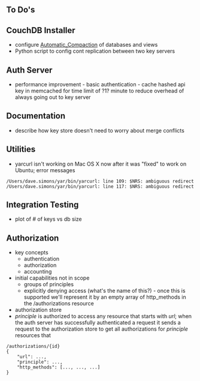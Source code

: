 To Do's
-------

CouchDB Installer
-----------------
* configure
[Automatic_Compaction](https://wiki.apache.org/couchdb/Compaction#Automatic_Compaction)
of databases and views
* Python script to config cont replication between two key servers

Auth Server
-----------
* performance improvement - basic authentication - cache hashed api
key in memcached for time limit of ?1? minute to reduce overhead
of always going out to key server

Documentation
-------------
* describe how key store doesn't need to worry about merge conflicts

Utilities
---------
* yarcurl isn't working on Mac OS X now after it was "fixed"
to work on Ubuntu; error messages
~~~~~
/Users/dave.simons/yar/bin/yarcurl: line 109: $NRS: ambiguous redirect
/Users/dave.simons/yar/bin/yarcurl: line 117: $NRS: ambiguous redirect
~~~~~

Integration Testing
-------------------
* plot of # of keys vs db size

Authorization
-------------
* key concepts
  * authentication
  * authorization
  * accounting
* initial capabilities not in scope
  * groups of principles
  * explicitly denying access (what's the name of this?) - once this is
supported we'll represent it by an empty array of http_methods
in the /authorizations resource 
* authorization store
* *principle* is authorized to access any resource that starts with *url*; when
the auth server has successfully authenticated a request it sends a request to
the authorization store to get all authorizations for *principle*  resources that 
~~~~~
/authorizations/{id}
{
	"url": ...,
	"principle": ...,
	"http_methods": [..., ..., ...]
}
~~~~~
